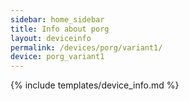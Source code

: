 ```yaml
---
sidebar: home_sidebar
title: Info about porg
layout: deviceinfo
permalink: /devices/porg/variant1/
device: porg_variant1
---
```

{% include templates/device_info.md %}
